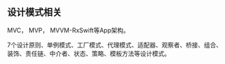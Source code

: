 ## 设计模式相关

MVC， MVP， MVVM-RxSwift等App架构。

7个设计原则、单例模式、工厂模式、代理模式、适配器、观察者、桥接、组合、装饰、责任链、中介者、状态、策略、模板方法等设计模式。









